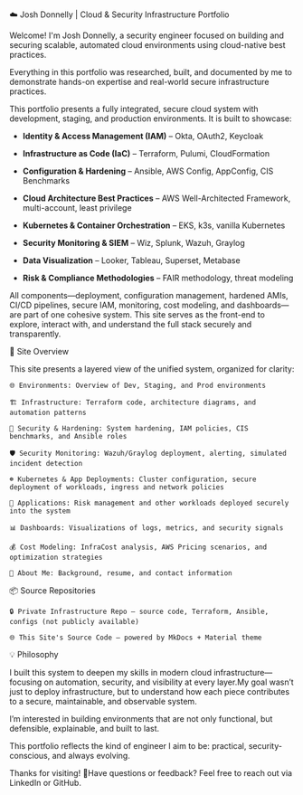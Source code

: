 ☁️ Josh Donnelly | Cloud & Security Infrastructure Portfolio

Welcome! I'm Josh Donnelly, a security engineer focused on building and securing scalable, automated cloud environments using cloud-native best practices.

Everything in this portfolio was researched, built, and documented by me to demonstrate hands-on expertise and real-world secure infrastructure practices.

This portfolio presents a fully integrated, secure cloud system with development, staging, and production environments. It is built to showcase:

- **Identity & Access Management (IAM)** – Okta, OAuth2, Keycloak

- **Infrastructure as Code (IaC)** – Terraform, Pulumi, CloudFormation

- **Configuration & Hardening** – Ansible, AWS Config, AppConfig, CIS Benchmarks

- **Cloud Architecture Best Practices** – AWS Well-Architected Framework, multi-account, least privilege

- **Kubernetes & Container Orchestration** – EKS, k3s, vanilla Kubernetes

- **Security Monitoring & SIEM** – Wiz, Splunk, Wazuh, Graylog

- **Data Visualization** – Looker, Tableau, Superset, Metabase

- **Risk & Compliance Methodologies** – FAIR methodology, threat modeling

All components—deployment, configuration management, hardened AMIs, CI/CD pipelines, secure IAM, monitoring, cost modeling, and dashboards—are part of one cohesive system. This site serves as the front-end to explore, interact with, and understand the full stack securely and transparently.

🧭 Site Overview

This site presents a layered view of the unified system, organized for clarity:

    🌐 Environments: Overview of Dev, Staging, and Prod environments

    🏗 Infrastructure: Terraform code, architecture diagrams, and automation patterns

    🔐 Security & Hardening: System hardening, IAM policies, CIS benchmarks, and Ansible roles

    🛡 Security Monitoring: Wazuh/Graylog deployment, alerting, simulated incident detection

    ☸️ Kubernetes & App Deployments: Cluster configuration, secure deployment of workloads, ingress and network policies

    🧩 Applications: Risk management and other workloads deployed securely into the system

    📊 Dashboards: Visualizations of logs, metrics, and security signals

    💰 Cost Modeling: InfraCost analysis, AWS Pricing scenarios, and optimization strategies

    👤 About Me: Background, resume, and contact information

📦 Source Repositories

    🔒 Private Infrastructure Repo — source code, Terraform, Ansible, configs (not publicly available)

    🌐 This Site's Source Code — powered by MkDocs + Material theme

💡 Philosophy

I built this system to deepen my skills in modern cloud infrastructure—focusing on automation, security, and visibility at every layer.My goal wasn’t just to deploy infrastructure, but to understand how each piece contributes to a secure, maintainable, and observable system.

I’m interested in building environments that are not only functional, but defensible, explainable, and built to last.

This portfolio reflects the kind of engineer I aim to be: practical, security-conscious, and always evolving.

Thanks for visiting! 🙌Have questions or feedback? Feel free to reach out via LinkedIn or GitHub.


